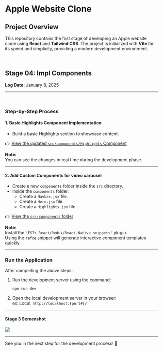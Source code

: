 # Apple Website Clone

## Project Overview

This repository contains the first stage of developing an Apple website clone using **React** and **Tailwind CSS**. The project is initialized with **Vite** for its speed and simplicity, providing a modern development environment.


<br>

## Stage 04: Impl Components  
**Log Date:** January 8, 2025  



<hr>
<br>

### Step-by-Step Process

#### 1. Basic Highlights Component Implementation
 
- Build a basic Highlights section to showcase content.  

👉 [View the updated `src/components/Highlights` Component](./src/components/Highlights.jsx)

**Note:**  
You can see the changes in real time during the development phase.

<hr>

#### 2. Add Custom Components for video carousel 
- Create a new `components` folder inside the `src` directory.  
- Inside the `components` folder:  
  - Create a `Navbar.jsx` file.  
  - Create a `Hero.jsx` file.  
  - Create a `Highlights.jsx` file.  

👉 [View the `src/components` folder](./src/components/)

**Note:**  
Install the `'ES7+ React/Redux/React-Native snippets'` plugin.  
Using the `rafce` snippet will generate interactive component templates quickly.

<hr>


### Run the Application  
After completing the above steps:  
1. Run the development server using the command:  
   ```bash
   npm run dev
    ```
2. Open the local development server in your browser:<br>
    ex: Local: ```http://localhost:{port#}/```

<hr>

#### Stage 3 Screenshot
<img src="./_archive/screenshots/screenshot-1.png">

<hr>
See you in the next step for the development process! 🚀




